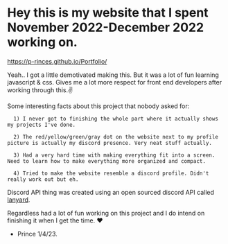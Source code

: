 # Hey this is my website that I spent November 2022-December 2022 working on.

https://p-rinces.github.io/Portfolio/


Yeah.. I got a little demotivated making this. But it was a lot of fun learning javascript & css.
Gives me a lot more respect for front end developers after working through this.✌️

Some interesting facts about this project that nobody asked for:
```
  1) I never got to finishing the whole part where it actually shows my projects I've done.

  2) The red/yellow/green/gray dot on the website next to my profile picture is actually my discord presence. Very neat stuff actually.
  
  3) Had a very hard time with making everything fit into a screen. Need to learn how to make everything more organized and compact.
  
  4) Tried to make the website resemble a discord profile. Didn't really work out but eh.
```  
Discord API thing was created using an open sourced discord API called [lanyard](https://github.com/Phineas/lanyard).

Regardless had a lot of fun working on this project and I do intend on finishing it when I get the time. ❤️

- Prince 1/4/23.
